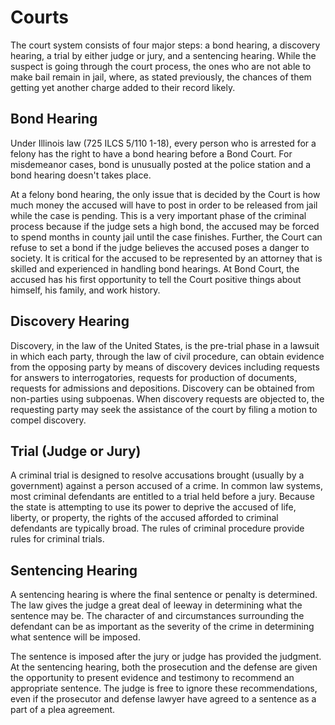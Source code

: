 # Courts

The court system consists of four major steps: a bond hearing, a discovery hearing, a trial by either judge or jury, and a sentencing hearing. While the suspect is going through the court process, the ones who are not able to make bail remain in jail, where, as stated previously, the chances of them getting yet another charge added to their record likely.

## Bond Hearing

Under Illinois law (725 ILCS 5/110 1-18), every person who is arrested for a felony has the right to have a bond hearing before a Bond Court. For misdemeanor cases, bond is unusually posted at the police station and a bond hearing doesn't takes place.

At a felony bond hearing, the only issue that is decided by the Court is how much money the accused will have to post in order to be released from jail while the case is pending. This is a very important phase of the criminal process because if the judge sets a high bond, the accused may be forced to spend months in county jail until the case finishes. Further, the Court can refuse to set a bond if the judge believes the accused poses a danger to society. It is critical for the accused to be represented by an attorney that is skilled and experienced in handling bond hearings. At Bond Court, the accused has his first opportunity to tell the Court positive things about himself, his family, and work history.

## Discovery Hearing

Discovery, in the law of the United States, is the pre-trial phase in a lawsuit in which each party, through the law of civil procedure, can obtain evidence from the opposing party by means of discovery devices including requests for answers to interrogatories, requests for production of documents, requests for admissions and depositions. Discovery can be obtained from non-parties using subpoenas. When discovery requests are objected to, the requesting party may seek the assistance of the court by filing a motion to compel discovery.

## Trial (Judge or Jury)

A criminal trial is designed to resolve accusations brought (usually by a government) against a person accused of a crime. In common law systems, most criminal defendants are entitled to a trial held before a jury. Because the state is attempting to use its power to deprive the accused of life, liberty, or property, the rights of the accused afforded to criminal defendants are typically broad. The rules of criminal procedure provide rules for criminal trials.

## Sentencing Hearing

A sentencing hearing is where the final sentence or penalty is determined. The law gives the judge a great deal of leeway in determining what the sentence may be. The character of and circumstances surrounding the defendant can be as important as the severity of the crime in determining what sentence will be imposed.

The sentence is imposed after the jury or judge has provided the judgment. At the sentencing hearing, both the prosecution and the defense are given the opportunity to present evidence and testimony to recommend an appropriate sentence. The judge is free to ignore these recommendations, even if the prosecutor and defense lawyer have agreed to a sentence as a part of a plea agreement.